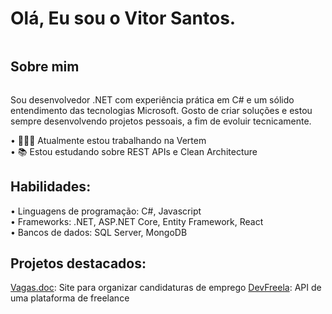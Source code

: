 # Olá, Eu sou o Vitor Santos.
<div style="display: inline-block"></div>

## Sobre mim
<div style="display: inline-block">
  <p>Sou desenvolvedor .NET com experiência prática em C# e um sólido entendimento das tecnologias Microsoft. Gosto de criar soluções e estou sempre desenvolvendo projetos pessoais, a fim de evoluir tecnicamente.</p>
  • 👨🏻‍💻 Atualmente estou trabalhando na Vertem<br>
  • 📚 Estou estudando sobre REST APIs e Clean Architecture<br>
</div>

## Habilidades:
<div style="display: inline-block">
• Linguagens de programação: C#, Javascript<br>
• Frameworks: .NET, ASP.NET Core, Entity Framework, React<br>
• Bancos de dados: SQL Server, MongoDB
</div>

## Projetos destacados:
<div style="display: inline-block">
  <a href="https://github.com/vitxr10/Vagas.doc">Vagas.doc</a>: Site para organizar candidaturas de emprego
  <a href="https://github.com/vitxr10/devfreela-api">DevFreela</a>: API de uma plataforma de freelance
</div>
